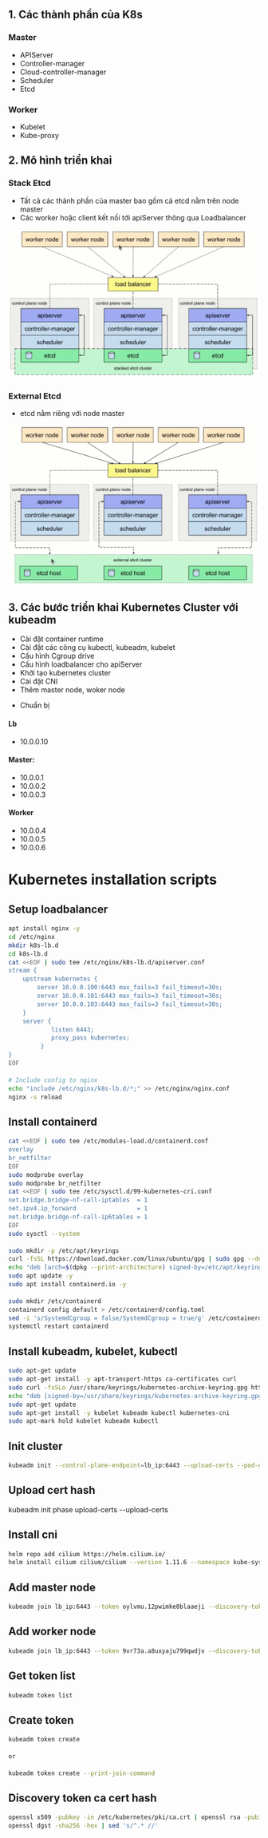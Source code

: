 
## 1. Các thành phần của K8s
### Master
   - APIServer
   - Controller-manager 
   - Cloud-controller-manager
   - Scheduler
   - Etcd
### Worker 
  - Kubelet
  - Kube-proxy
## 2. Mô hình triển khai
### Stack Etcd
  - Tất cả các thành phần của master bao gồm cả etcd nằm trên node master
  -  Các worker hoặc client kết nối tới apiServer thông qua Loadbalancer

  ![](./images/stack-etcd.png)
### External Etcd
  - etcd nằm riêng với node master

![](./images/external-etcd.png)

## 3.  Các bước triển khai Kubernetes Cluster với kubeadm
 - Cài đặt container runtime
 - Cài đặt các công cụ  kubectl, kubeadm, kubelet
 - Cấu hình Cgroup drive
 - Cấu hình loadbalancer cho apiServer
 - Khởi tạo kubernetes cluster
 - Cài đặt CNI
 - Thêm master node, woker node
 
* Chuẩn bị
#### Lb
 - 10.0.0.10
#### Master:
 -  10.0.0.1
 -  10.0.0.2
 -  10.0.0.3
#### Worker
 - 10.0.0.4
 - 10.0.0.5
 - 10.0.0.6

# Kubernetes installation scripts

## Setup loadbalancer
```sh
apt install nginx -y
cd /etc/nginx
mkdir k8s-lb.d
cd k8s-lb.d
cat <<EOF | sudo tee /etc/nginx/k8s-lb.d/apiserver.conf
stream {
    upstream kubernetes {
        server 10.0.0.100:6443 max_fails=3 fail_timeout=30s;
        server 10.0.0.101:6443 max_fails=3 fail_timeout=30s;
        server 10.0.0.103:6443 max_fails=3 fail_timeout=30s;
    }
    server {
            listen 6443;
            proxy_pass kubernetes;
         }
}
EOF

# Include config to nginx
echo "include /etc/nginx/k8s-lb.d/*;" >> /etc/nginx/nginx.conf
nginx -s reload

```

## Install containerd

```sh
cat <<EOF | sudo tee /etc/modules-load.d/containerd.conf
overlay
br_netfilter
EOF
sudo modprobe overlay
sudo modprobe br_netfilter
cat <<EOF | sudo tee /etc/sysctl.d/99-kubernetes-cri.conf
net.bridge.bridge-nf-call-iptables  = 1
net.ipv4.ip_forward                 = 1
net.bridge.bridge-nf-call-ip6tables = 1
EOF
sudo sysctl --system

sudo mkdir -p /etc/apt/keyrings
curl -fsSL https://download.docker.com/linux/ubuntu/gpg | sudo gpg --dearmor -o /etc/apt/keyrings/docker.gpg
echo "deb [arch=$(dpkg --print-architecture) signed-by=/etc/apt/keyrings/docker.gpg] https://download.docker.com/linux/ubuntu $(lsb_release -cs) stable" | sudo tee /etc/apt/sources.list.d/docker.list > /dev/null
sudo apt update -y
sudo apt install containerd.io -y

sudo mkdir /etc/containerd
containerd config default > /etc/containerd/config.toml
sed -i 's/SystemdCgroup = false/SystemdCgroup = true/g' /etc/containerd/config.toml
systemctl restart containerd
```

## Install kubeadm, kubelet, kubectl

```sh
sudo apt-get update
sudo apt-get install -y apt-transport-https ca-certificates curl
sudo curl -fsSLo /usr/share/keyrings/kubernetes-archive-keyring.gpg https://packages.cloud.google.com/apt/doc/apt-key.gpg
echo "deb [signed-by=/usr/share/keyrings/kubernetes-archive-keyring.gpg] https://apt.kubernetes.io/ kubernetes-xenial main" | sudo tee /etc/apt/sources.list.d/kubernetes.list
sudo apt-get update
sudo apt-get install -y kubelet kubeadm kubectl kubernetes-cni
sudo apt-mark hold kubelet kubeadm kubectl
```

## Init cluster

```sh
kubeadm init --control-plane-endpoint=lb_ip:6443 --upload-certs --pod-network-cidr=10.0.0.0/8
```
## Upload cert hash
kubeadm init phase upload-certs --upload-certs

## Install cni

```sh
helm repo add cilium https://helm.cilium.io/
helm install cilium cilium/cilium --version 1.11.6 --namespace kube-system
```

## Add master node

```sh
kubeadm join lb_ip:6443 --token oylvmu.12pwimke0blaaeji --discovery-token-ca-cert-hash sha256:303a791ef0bdaeb3a3b54ca80f8f4831dff6d0bb1c43c664d9102c9ec569ef61 --control-plane --certificate-key 3b4da12cd25d1c1e7a47abcb908c73405c4abd5e542f99692d8f1b9d368d307a
```

## Add worker node

```sh
kubeadm join lb_ip:6443 --token 9vr73a.a8uxyaju799qwdjv --discovery-token-ca-cert-hash sha256:7c2e69131a36ae2a042a339b33381c6d0d43887e2de83720eff5359e26aec866
```

## Get token list

```sh
kubeadm token list
```

## Create token

```sh
kubeadm token create

or

kubeadm token create --print-join-command
```

## Discovery token ca cert hash

```sh
openssl x509 -pubkey -in /etc/kubernetes/pki/ca.crt | openssl rsa -pubin -outform der 2>/dev/null | \
openssl dgst -sha256 -hex | sed 's/^.* //'
```

